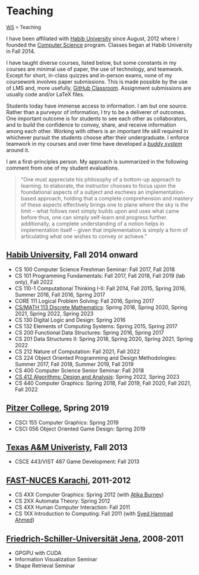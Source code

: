 # Teaching

<font size = "2">[WS](https://waqarsaleem.github.io/) > Teaching</font>

I have been affiliated with [Habib University](https://habib.edu.pk) since August, 2012 where I founded the [Computer Science](https://habib.edu.pk/academics/sse/computer-science/) program. Classes began at Habib University in Fall 2014.

I have taught diverse courses, listed below, but some constants in my courses are minimal use of paper, the use of technology, and teamwork. Except for short, in-class quizzes and in-person exams, none of my coursework involves paper submissions. This is made possible by the use of LMS and, more usefully, [GitHub Classroom](https://classroom.github.com). Assignment submissions are usually code and/or LaTeX files.

Students today have immense access to information. I am but one source. Rather than a purveyor of information, I try to be a deliverer of outcomes. One important outcome is for students to see each other as collaborators, and to build the confidence to convey, share, and receive information among each other. Working with others is an important life skill required in whichever pursuit the students choose after their undergraduate. I enforce teamwork in my courses and over time have developed a [_buddy system_](./buddy) around it.

I am a first-principles person. My approach is summarized in the following comment from one of my student evaluations.

>"One must appreciate his philosophy of a bottom-up approach to learning. to elaborate, the instructor chooses to focus upon the foundational aspects of a subject and eschews an implementation-based approach, holding that a complete comprehension and mastery of these aspects effectively brings one to plane where the sky is the limit – what follows next simply builds upon and uses what came before thus, one can simply self-learn and progress further. additionally, a complete understanding of a notion helps in implementation itself – given that implementation is simply a form of articulating what one wishes to convey or achieve."

## [Habib University]((https://habib.edu.pk)), Fall 2014 onward

- CS 100 Computer Science Freshman Seminar: Fall 2017, Fall 2018
- CS 101 Programming Fundamentals: Fall 2017, Fall 2018, Fall 2019 (lab only), Fall 2022
- CS 110-1 Computational Thinking I-II: Fall 2014, Fall 2015, Spring 2016, Summer 2016, Fall 2016, Spring 2017
- CORE 111 Logical Problem Solving: Fall 2016, Spring 2017
- [CS/MATH 113 Discrete Mathematics](cs113): Spring 2018, Spring 2020, Spring 2021, Spring 2022, Spring 2023
- CS 130 Digital Logic and Design: Spring 2016
- CS 132 Elements of Computing Systems: Spring 2015, Spring 2017
- CS 200 Functional Data Structures: Spring 2016, Spring 2017
- CS 201 Data Structures II: Spring 2018, Spring 2020, Spring 2021, Spring 2022 
- CS 212 Nature of Computation: Fall 2021, Fall 2022 
- CS 224 Object Oriented Programming and Design Methodologies: Summer 2017, Fall 2018, Summer 2019, Fall 2019
- CS 400 Computer Science Senior Seminar: Fall 2018
- [CS 412 Algorithms: Design and Analysis](./cs412): Spring 2022, Spring 2023
- CS 440 Computer Graphics: Spring 2018, Fall 2019, Fall 2020, Fall 2021, Fall 2022

## [__Pitzer College__](https://www.tamu.edu), Spring 2019

- CSCI 155 Computer Graphics: Spring 2019
- CSCI 056 Object Oriented Game Design: Spring 2019

## [__Texas A&M Univeristy__](https://www.tamu.edu), Fall 2013

- CSCE 443/VIST 487 Game Development: Fall 2013

## [__FAST-NUCES Karachi__](https://khi.nu.edu.pk), 2011-2012

- CS 4XX Computer Graphics: Spring 2012 (with [Atika Burney](https://www.linkedin.com/in/atika-burney-03673a20/?originalSubdomain=nz))
- CS 2XX Automata Theory: Spring 2012
- CS 4XX Human Computer Interaction: Fall 2011
- CS 1XX Introduction to Computing: Fall 2011 (with [Syed Hammad Ahmed](https://www.linkedin.com/in/shammad/?originalSubdomain=pk))

## [__Friedrich-Schiller-Universität Jena__](https://www.uni-jena.de), 2008-2011

- GPGPU with CUDA
- Information Visualization Seminar
- Shape Retrieval Seminar
